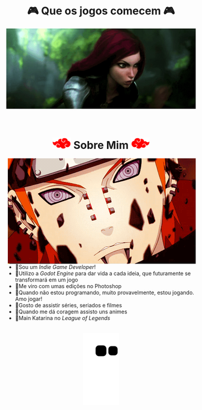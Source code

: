 <body>
<h1 align="center"> 🎮 Que os jogos comecem 🎮</h1>

<div align="center">
  <img src="https://github.com/RodrigoGameProgrammer/RodrigoGameProgrammer/blob/main/assets/katarina.gif" alt="animated" />
</div>

<br>
<br>

<h1 align="center"> 
  <img src=https://github.com/RodrigoGameProgrammer/RodrigoGameProgrammer/blob/main/assets/akatsuki_icon_right.png width="50px" height="30px"/>
    Sobre Mim
  <img src=https://github.com/RodrigoGameProgrammer/RodrigoGameProgrammer/blob/main/assets/akatsuki_icon_left.png width="50px" height="30px"/>
</h1>

<img align="right" src="https://github.com/RodrigoGameProgrammer/RodrigoGameProgrammer/blob/main/assets/naruto_vs_pain.gif"/>

- 🌈Sou um *Indie Game Developer*! 
- 🌈Utilizo a *Godot Engine* para dar vida a cada ideia, que futuramente se transformará em um jogo
- 🌈Me viro com umas edições no Photoshop
- 🌈Quando não estou programando, muito provavelmente, estou jogando. Amo jogar!
- 🌈Gosto de assistir séries, seriados e filmes
- 🌈Quando me dá coragem assisto uns animes
- 🌈Main Katarina no *League of Legends*

<br>
  
<div align="center">
  <img src="https://github.com/RodrigoGameProgrammer/RodrigoGameProgrammer/blob/output/github-contribution-grid-snake.svg"/>
</div>
</body>
